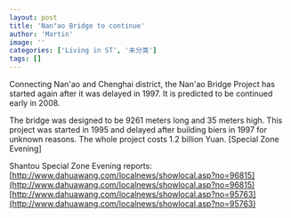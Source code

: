 ```yaml
---
layout: post
title: 'Nan"ao Bridge to continue'
author: 'Martin'
image: ''
categories: ['Living in ST', '未分类']
tags: []
---
```


Connecting Nan'ao and Chenghai district, the Nan'ao Bridge Project has started again after it was delayed in 1997. It is predicted to be continued early in 2008.

The bridge was designed to be 9261 meters long and 35 meters high. This project was started in 1995 and delayed after building biers in 1997 for unknown reasons. The whole project costs 1.2 billion Yuan. \[Special Zone Evening\]

Shantou Special Zone Evening reports:<br>
[http://www.dahuawang.com/localnews/showlocal.asp?no=96815](http://www.dahuawang.com/localnews/showlocal.asp?no=96815)<br>
[http://www.dahuawang.com/localnews/showlocal.asp?no=95763](http://www.dahuawang.com/localnews/showlocal.asp?no=95763)